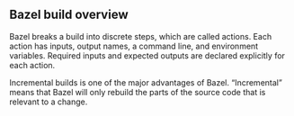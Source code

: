 ## Bazel build overview

Bazel breaks a build into discrete steps, which are called actions. Each action has inputs, output names, a command line, and environment variables. Required inputs and expected outputs are declared explicitly for each action.

Incremental builds is one of the major advantages of Bazel. “Incremental” means that Bazel will only rebuild the parts of the source code that is relevant to a change.

<!--stackedit_data:
eyJoaXN0b3J5IjpbMTc2MzQyOTgyNiwtMTcyNTA5MTQ4MV19
-->